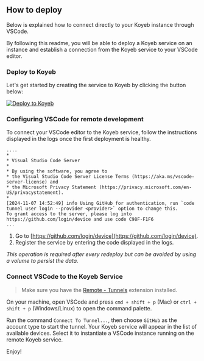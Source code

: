 ## How to deploy

Below is explained how to connect directly to your Koyeb instance through VSCode.

By following this readme, you will be able to deploy a Koyeb service on an instance and establish a connection from the Koyeb service to your VSCode editor.

### Deploy to Koyeb

Let's get started by creating the service to Koyeb by clicking the button below:

[![Deploy to Koyeb](https://www.koyeb.com/static/images/deploy/button.svg)](https://app.koyeb.com/deploy?name=devbox&type=git&repository=edouardb%2Ftt-devbox&branch=main&builder=dockerfile&dockerfile=.%2FDockerfile&privileged=true&service_type=worker&regions=was&instance_type=gpu-tenstorrent-n300s&env%5BVSC_NODE_NAME%5D=tt-box&env%5BVSCODE_CLI_DISABLE_KEYCHAIN_ENCRYPT%5D=1&env%5BVSCODE_CLI_USE_FILE_KEYRING%5D=1)

### Configuring VSCode for remote development

To connect your VSCode editor to the Koyeb service, follow the instructions displayed in the logs once the first deployment is healthy.

```
....
*
* Visual Studio Code Server
*
* By using the software, you agree to
* the Visual Studio Code Server License Terms (https://aka.ms/vscode-server-license) and
* the Microsoft Privacy Statement (https://privacy.microsoft.com/en-US/privacystatement).
*
[2024-11-07 14:52:49] info Using GitHub for authentication, run `code tunnel user login --provider <provider>` option to change this.
To grant access to the server, please log into https://github.com/login/device and use code C98F-F1F6
...
```

1. Go to [https://github.com/login/device](https://github.com/login/device).
2. Register the service by entering the code displayed in the logs.

_This operation is required after every redeploy but can be avoided by using a volume to persist the data._

### Connect VSCode to the Koyeb Service

> Make sure you have the [Remote - Tunnels](https://marketplace.visualstudio.com/items?itemName=ms-vscode.remote-server) extension installed.

On your machine, open VSCode and press `cmd + shift + p` (Mac) or `ctrl + shift + p` (Windows/Linux) to open the command palette.

Run the command `Connect To Tunnel...`, then choose `GitHub` as the account type to start the tunnel.
Your Koyeb service will appear in the list of available devices. Select it to instantiate a VSCode instance running on the remote Koyeb service.

Enjoy!
